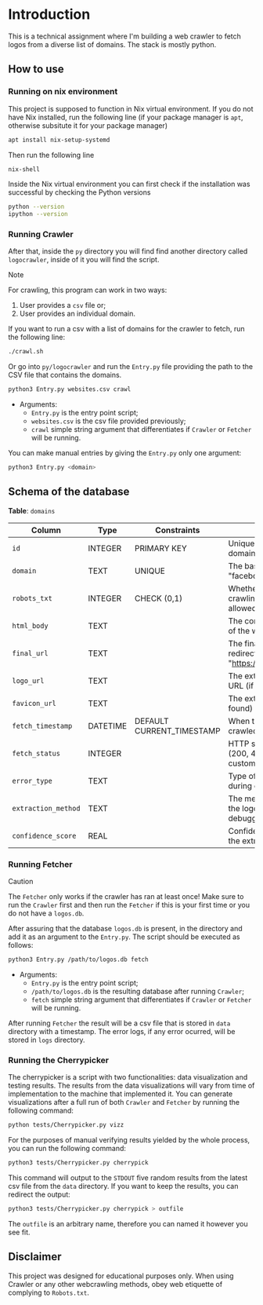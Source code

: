 # Introduction

This is a technical assignment where I'm building a web crawler to fetch logos from a diverse list of domains. The stack is mostly python.

## How to use

### Running on nix environment

This project is supposed to function in Nix virtual environment. If you do not have Nix installed, run the following line (if your package manager is `apt`, otherwise subsitute it for your package manager)

```bash
apt install nix-setup-systemd
```

Then run the following line

```bash
nix-shell
```

Inside the Nix virtual environment you can first check if the installation was successful by checking the Python versions

```bash
python --version
ipython --version
```

### Running Crawler

After that, inside the `py` directory you will find find another directory called `logocrawler`, inside of it you will find the script. 

> [!NOTE]
> For crawling, this program can work in two ways:
>
> 1) User provides a `csv` file or;
> 2) User provides an individual domain.

If you want to run a csv with a list of domains for the crawler to fetch, run the following line:

```bash
./crawl.sh
```

Or go into `py/logocrawler` and run the `Entry.py` file providing the path to the CSV file that contains the domains.

```bash
python3 Entry.py websites.csv crawl
```
- Arguments:
  - `Entry.py` is the entry point script;
  - `websites.csv` is the csv file provided previously;
  - `crawl` simple string argument that differentiates if `Crawler` or `Fetcher` will be running.

You can make manual entries by giving the `Entry.py` only one argument:

```bash
python3 Entry.py <domain>
```

## Schema of the database

**Table**: `domains`

| Column | Type | Constraints | Description |
|--------|------|-------------|-------------|
| `id` | INTEGER | PRIMARY KEY | Unique identifier for each domain record |
| `domain` | TEXT | UNIQUE | The base domain name (e.g., "facebook.com") |
| `robots_txt` | INTEGER | CHECK (0,1) | Whether robots.txt allows crawling: `0` = disallowed, `1` = allowed |
| `html_body` | TEXT | | The complete HTML content of the website's index page |
| `final_url` | TEXT | | The final URL after following redirects (e.g., "https://www.facebook.com") |
| `logo_url` | TEXT | | The extracted logo image URL (if found) |
| `favicon_url` | TEXT | | The extracted favicon URL (if found) |
| `fetch_timestamp` | DATETIME | DEFAULT CURRENT_TIMESTAMP | When the domain was last crawled |
| `fetch_status` | INTEGER | | HTTP status code received (200, 403, 404, etc.) or custom error codes |
| `error_type` | TEXT | | Type of error encountered during crawling |
| `extraction_method` | TEXT | | The method used to extract the logo (for debugging/optimization) |
| `confidence_score` | REAL | | Confidence level (0.0-1.0) in the extracted logo accuracy |

### Running Fetcher

> [!CAUTION]
> The `Fetcher` only works if the crawler has ran at least once!
> Make sure to run the `Crawler` first and then run the `Fetcher` if this is your first time or you do not have a `logos.db`.

After assuring that the database `logos.db` is present, in the directory and add it as an argument to the `Entry.py`. The script should be executed as follows:

```bash
python3 Entry.py /path/to/logos.db fetch 
```

- Arguments:
  - `Entry.py` is the entry point script;
  - `/path/to/logos.db` is the resulting database after running `Crawler`;
  - `fetch` simple string argument that differentiates if `Crawler` or `Fetcher` will be running.

After running `Fetcher` the result will be a csv file that is stored in `data` directory with a timestamp. The error logs, if any error ocurred, will be stored in `logs` directory.

### Running the Cherrypicker

The cherrypicker is a script with two functionalities: data visualization and testing results. The results from the data visualizations will vary from time of implementation to the machine that implemented it. You can generate visualizations after a full run of both `Crawler` and `Fetcher` by running the following command:

```bash
python tests/Cherrypicker.py vizz
```

For the purposes of manual verifying results yielded by the whole process, you can run the following command:

```bash
python3 tests/Cherrypicker.py cherrypick
```

This command will output to the `STDOUT` five random results from the latest csv file from the `data` directory. If you want to keep the results, you can redirect the output:

```bash
python3 tests/Cherrypicker.py cherrypick > outfile
```

The `outfile` is an arbitrary name, therefore you can named it however you see fit.

## Disclaimer

This project was designed for educational purposes only. When using Crawler or any other webcrawling methods, obey web etiquette of complying to `Robots.txt`.
